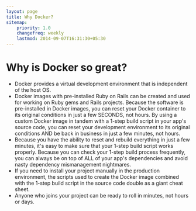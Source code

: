 ```yaml
---
layout: page
title: Why Docker?
sitemap:
    priority: 1.0
    changefreq: weekly
    lastmod: 2014-09-07T16:31:30+05:30
---
```

# Why is Docker so great?
* Docker provides a virtual development environment that is independent of the host OS.
* Docker images with pre-installed Ruby on Rails can be created and used for working on Ruby gems and Rails projects.  Because the software is pre-installed in Docker images, you can reset your Docker container to its original conditions in just a few SECONDS, not hours.  By using a custom Docker image in tandem with a 1-step build script in your app's source code, you can reset your development environment to its original conditions AND be back in business in just a few minutes, not hours.
* Because you have the ability to reset and rebuild everything in just a few minutes, it's easy to make sure that your 1-step build script works properly.  Because you can check your 1-step build process frequently, you can always be on top of ALL of your app's dependencies and avoid nasty dependency mismanagement nightmares.
* If you need to install your project manually in the production environment, the scripts used to create the Docker image combined with the 1-step build script in the source code double as a giant cheat sheet.
* Anyone who joins your project can be ready to roll in minutes, not hours or days.
